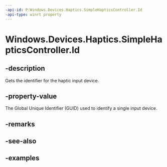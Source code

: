 ```yaml
---
-api-id: P:Windows.Devices.Haptics.SimpleHapticsController.Id
-api-type: winrt property
---
```


<!-- Property syntax.
public string Id { get; }
-->

# Windows.Devices.Haptics.SimpleHapticsController.Id

## -description
Gets the identifier for the haptic input device.

## -property-value
The Global Unique Identifier (GUID) used to identify a single input device.

## -remarks

## -see-also

## -examples

